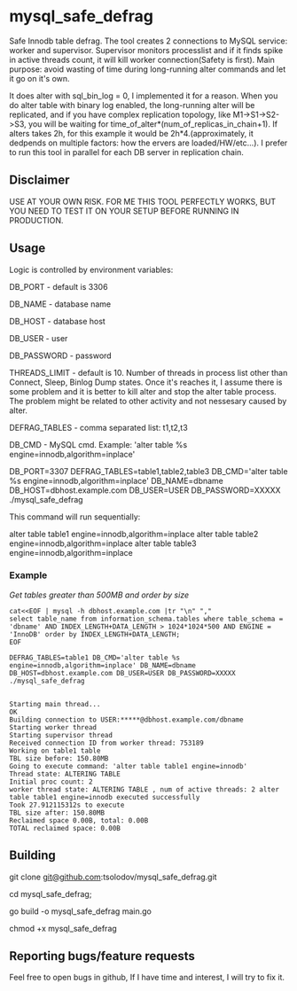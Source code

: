 # mysql_safe_defrag

Safe Innodb table defrag. The tool creates 2 connections to MySQL service: worker and supervisor. Supervisor monitors processlist and if it finds spike in active threads count, it will kill worker connection(Safety is first). Main purpose:  avoid wasting of time during long-running alter commands and let it go on it's own.


It does alter with sql_bin_log = 0, I implemented it for a reason. When you do alter table with binary log enabled, the long-running alter will be replicated, and if you have complex replication topology, like M1->S1->S2->S3, you will be waiting for time_of_alter*(num_of_replicas_in_chain+1). If alters takes 2h, for this example it would be 2h*4.(approximately, it dedpends on multiple factors: how the ervers are loaded/HW/etc...). I prefer to run this tool in parallel for each DB server in replication chain.

## Disclaimer

USE AT YOUR OWN RISK. FOR ME THIS TOOL PERFECTLY WORKS, BUT YOU NEED TO TEST IT ON YOUR SETUP BEFORE RUNNING IN PRODUCTION.

## Usage
Logic is controlled by environment variables:

DB_PORT - default is 3306

DB_NAME - database name

DB_HOST - database host

DB_USER - user

DB_PASSWORD - password

THREADS_LIMIT - default is 10. Number of threads in process list other than Connect, Sleep, Binlog Dump states. Once it's reaches it, I assume there is some problem and it is better to kill alter and stop the alter table process. The problem might be related to other activity and not nessesary caused by alter. 

DEFRAG_TABLES - comma separated list: t1,t2,t3

DB_CMD - MySQL cmd. Example: 'alter table %s engine=innodb,algorithm=inplace'



DB_PORT=3307 DEFRAG_TABLES=table1,table2,table3 DB_CMD='alter table %s engine=innodb,algorithm=inplace' DB_NAME=dbname DB_HOST=dbhost.example.com DB_USER=USER DB_PASSWORD=XXXXX ./mysql_safe_defrag

This command will run sequentially:

alter table table1 engine=innodb,algorithm=inplace
alter table table2 engine=innodb,algorithm=inplace
alter table table3 engine=innodb,algorithm=inplace


### Example

*Get tables greater than 500MB and order by size*

```
cat<<EOF | mysql -h dbhost.example.com |tr "\n" ","
select table_name from information_schema.tables where table_schema = 'dbname' AND INDEX_LENGTH+DATA_LENGTH > 1024*1024*500 AND ENGINE = 'InnoDB' order by INDEX_LENGTH+DATA_LENGTH;
EOF
```

```
DEFRAG_TABLES=table1 DB_CMD='alter table %s engine=innodb,algorithm=inplace' DB_NAME=dbname DB_HOST=dbhost.example.com DB_USER=USER DB_PASSWORD=XXXXX ./mysql_safe_defrag


Starting main thread...
OK
Building connection to USER:*****@dbhost.example.com/dbname
Starting worker thread
Starting supervisor thread
Received connection ID from worker thread: 753189
Working on table1 table
TBL size before: 150.80MB
Going to execute command: 'alter table table1 engine=innodb'
Thread state: ALTERING TABLE
Initial proc count: 2
worker thread state: ALTERING TABLE , num of active threads: 2 alter table table1 engine=innodb executed successfully
Took 27.912115312s to execute
TBL size after: 150.80MB
Reclaimed space 0.00B, total: 0.00B
TOTAL reclaimed space: 0.00B
```

## Building

git clone git@github.com:tsolodov/mysql_safe_defrag.git

cd mysql_safe_defrag;

go build -o mysql_safe_defrag main.go

chmod +x mysql_safe_defrag

## Reporting bugs/feature requests

Feel free to open bugs in github, If I have time and interest, I will try to fix it.


